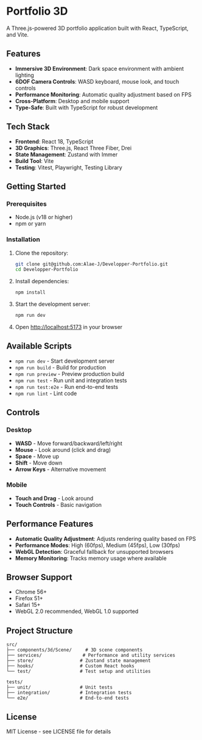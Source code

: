 # Portfolio 3D

A Three.js-powered 3D portfolio application built with React, TypeScript, and Vite.

## Features

- **Immersive 3D Environment**: Dark space environment with ambient lighting
- **6DOF Camera Controls**: WASD keyboard, mouse look, and touch controls
- **Performance Monitoring**: Automatic quality adjustment based on FPS
- **Cross-Platform**: Desktop and mobile support
- **Type-Safe**: Built with TypeScript for robust development

## Tech Stack

- **Frontend**: React 18, TypeScript
- **3D Graphics**: Three.js, React Three Fiber, Drei
- **State Management**: Zustand with Immer
- **Build Tool**: Vite
- **Testing**: Vitest, Playwright, Testing Library

## Getting Started

### Prerequisites

- Node.js (v18 or higher)
- npm or yarn

### Installation

1. Clone the repository:
   ```bash
   git clone git@github.com:Alae-J/Developper-Portfolio.git
   cd Developper-Portfolio
   ```

2. Install dependencies:
   ```bash
   npm install
   ```

3. Start the development server:
   ```bash
   npm run dev
   ```

4. Open [http://localhost:5173](http://localhost:5173) in your browser

## Available Scripts

- `npm run dev` - Start development server
- `npm run build` - Build for production
- `npm run preview` - Preview production build
- `npm run test` - Run unit and integration tests
- `npm run test:e2e` - Run end-to-end tests
- `npm run lint` - Lint code

## Controls

### Desktop
- **WASD** - Move forward/backward/left/right
- **Mouse** - Look around (click and drag)
- **Space** - Move up
- **Shift** - Move down
- **Arrow Keys** - Alternative movement

### Mobile
- **Touch and Drag** - Look around
- **Touch Controls** - Basic navigation

## Performance Features

- **Automatic Quality Adjustment**: Adjusts rendering quality based on FPS
- **Performance Modes**: High (60fps), Medium (45fps), Low (30fps)
- **WebGL Detection**: Graceful fallback for unsupported browsers
- **Memory Monitoring**: Tracks memory usage where available

## Browser Support

- Chrome 56+
- Firefox 51+
- Safari 15+
- WebGL 2.0 recommended, WebGL 1.0 supported

## Project Structure

```
src/
├── components/3d/Scene/     # 3D scene components
├── services/               # Performance and utility services
├── store/                 # Zustand state management
├── hooks/                 # Custom React hooks
└── test/                  # Test setup and utilities

tests/
├── unit/                  # Unit tests
├── integration/           # Integration tests
└── e2e/                   # End-to-end tests
```

## License

MIT License - see LICENSE file for details